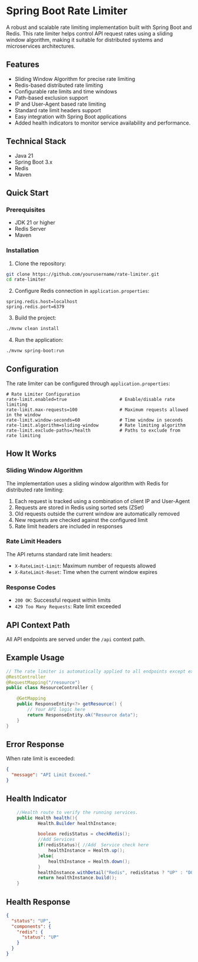 # Spring Boot Rate Limiter

A robust and scalable rate limiting implementation built with Spring Boot and Redis. This rate limiter helps control API request rates using a sliding window algorithm, making it suitable for distributed systems and microservices architectures.

## Features

- Sliding Window Algorithm for precise rate limiting
- Redis-based distributed rate limiting
- Configurable rate limits and time windows
- Path-based exclusion support
- IP and User-Agent based rate limiting
- Standard rate limit headers support
- Easy integration with Spring Boot applications
- Added health indicators to monitor service availability and performance.

## Technical Stack

- Java 21
- Spring Boot 3.x
- Redis
- Maven

## Quick Start

### Prerequisites

- JDK 21 or higher
- Redis Server
- Maven

### Installation

1. Clone the repository:
```bash
git clone https://github.com/yourusername/rate-limiter.git
cd rate-limiter
```

2. Configure Redis connection in `application.properties`:
```properties
spring.redis.host=localhost
spring.redis.port=6379
```

3. Build the project:
```bash
./mvnw clean install
```

4. Run the application:
```bash
./mvnw spring-boot:run
```

## Configuration

The rate limiter can be configured through `application.properties`:

```properties
# Rate Limiter Configuration
rate-limit.enabled=true                    # Enable/disable rate limiting
rate-limit.max-requests=100                # Maximum requests allowed in the window
rate-limit.window-seconds=60               # Time window in seconds
rate-limit.algorithm=sliding-window        # Rate limiting algorithm
rate-limit.exclude-paths=/health           # Paths to exclude from rate limiting
```

## How It Works

### Sliding Window Algorithm

The implementation uses a sliding window algorithm with Redis for distributed rate limiting:

1. Each request is tracked using a combination of client IP and User-Agent
2. Requests are stored in Redis using sorted sets (ZSet)
3. Old requests outside the current window are automatically removed
4. New requests are checked against the configured limit
5. Rate limit headers are included in responses

### Rate Limit Headers

The API returns standard rate limit headers:

- `X-RateLimit-Limit`: Maximum number of requests allowed
- `X-RateLimit-Reset`: Time when the current window expires

### Response Codes

- `200 OK`: Successful request within limits
- `429 Too Many Requests`: Rate limit exceeded

## API Context Path

All API endpoints are served under the `/api` context path.

## Example Usage

```java
// The rate limiter is automatically applied to all endpoints except excluded paths
@RestController
@RequestMapping("/resource")
public class ResourceController {

    @GetMapping
    public ResponseEntity<?> getResource() {
        // Your API logic here
        return ResponseEntity.ok("Resource data");
    }
}
```

## Error Response

When rate limit is exceeded:
```json
{
  "message": "API Limit Exceed."
}
```


## Health Indicator

```java
    //Health route to verify the running services.    
    public Health health(){
            Health.Builder healthInstance;

            boolean redisStatus = checkRedis();
            //Add Services
            if(redisStatus){ //Add  Service check here
                healthInstance = Health.up();
            }else{
                healthInstance = Health.down();
            }
            healthInstance.withDetail("Redis", redisStatus ? "UP" : "DOWN");
            return healthInstance.build();
    }
```


## Health Response
```json
{
  "status": "UP",
  "components": {
    "redis": {
      "status": "UP"
    }
  }
}

```